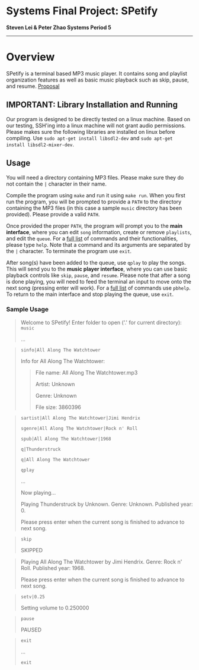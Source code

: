 # Systems Final Project: SPetify 
**Steven Lei & Peter Zhao 
Systems Period 5**

---
# Overview
SPetify is a terminal based MP3 music player. It contains song and playlist organization features as well as basic music playback such as skip, pause, and resume. [Proposal](https://github.com/stevensll/project02/blob/main/PROPOSAL.md)


## IMPORTANT: Library Installation and Running 
Our program is designed to be directly tested on a linux machine. Based on our testing, SSH'ing into a linux machine will not grant audio permissions. Please makes sure the following libraries are installed on linux before compiling. Use `sudo apt-get install libsdl2-dev` and `sudo apt-get install libsdl2-mixer-dev`.

## Usage
You will need a directory containing MP3 files. Please make sure they do not contain the `|` character in their name.

Compile the program using `make` and run it using `make run`. When you first run the program, you will be prompted to provide a `PATH` to the directory containing the MP3 files (in this case a sample `music` directory has been provided). Please provide a valid `PATH`.

Once provided the proper `PATH`, the program will prompt you to the **main interface**, where you can edit `song` information, create or remove `playlists`, and edit the `queue`. For a [full list](https://github.com/stevensll/project02/blob/main/help.txt) of commands and their functionalities, please type `help`. Note that a command and its arguments are separated by the `|` character. To terminate the program use `exit`.

After song(s) have been added to the queue, use `qplay` to play the songs. This will send you to the **music player interface**, where you can use basic playback controls like `skip`, `pause`, and `resume`. Please note that after a song is done playing, you will need to feed the terminal an input to move onto the next song (pressing enter will work). For a [full list](https://github.com/stevensll/project02/blob/main/pbhelp.txt) of commands use `pbhelp`. To return to the main interface and stop playing the queue, use `exit`.

### Sample Usage

> Welcome to SPetify!
> Enter folder to open ('.' for current directory):  `music`
> 
> ...

>`sinfo|All Along The Watchtower`
>
> Info for All Along The Watchtower: 
>> File name: All Along The Watchtower.mp3
>> 
>> Artist: Unknown
>> 
>> Genre: Unknown
>> 
>> File size: 3860396

> `sartist|All Along The Watchtower|Jimi Hendrix`
> 
> `sgenre|All Along The Watchtower|Rock n' Roll`
> 
> `spub|All Along The Watchtower|1968`
> 
>`q|Thunderstruck`
>
>`q|All Along The Watchtower`
>
>`qplay`
>
> ...
> 
> Now playing...
> 
> Playing Thunderstruck by Unknown. Genre: Unknown. Published year: 0.
> 
> Please press enter when the current song is finished to advance to next song.

>`skip`
>
> SKIPPED

>Playing All Along The Watchtower by Jimi Hendrix. Genre: Rock n' Roll. Published year: 1968.
>
>Please press enter when the current song is finished to advance to next song.

>`setv|0.25`
>
> Setting volume to 0.250000

>`pause`
>
> PAUSED

>`exit`
>
> ...
> 
>`exit`
